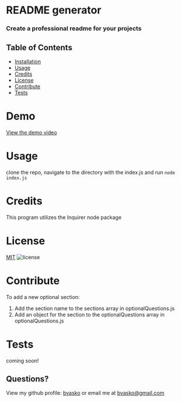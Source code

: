 
# README generator

### Create a professional readme for your projects

## Table of Contents
  - [Installation](#installation)
  - [Usage](#usage)
  - [Credits](#credits)
  - [License](#license)
  - [Contribute](#contribute)
  - [Tests](#tests)
    

# Demo
[View the demo video](https://raw.githubusercontent.com/bvasko/readme-generator/main/readme_demo.mp4)

# Usage
clone the repo, navigate to the directory with the index.js and run ```node index.js```

# Credits
This program utilizes the Inquirer node package

# License
[MIT](https://choosealicense.com/licenses/mit/)  ![license](https://img.shields.io/badge/license-MIT-blue)

# Contribute
To add a new optional section:
1. Add the section name to the sections array in optionalQuestions.js
2. Add an object for the section to the optionalQuestions array in optionalQuestions.js

# Tests
coming soon!


## Questions?
View my github profile: [bvasko](https://github.com/bvasko)
or email me at [bvasko@gmail.com](bvasko@gmail.com)
    